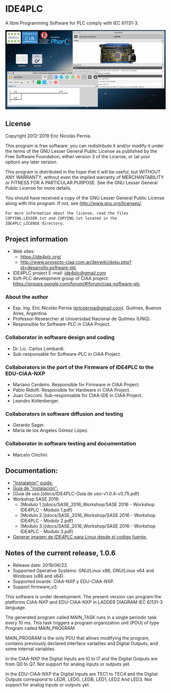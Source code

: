 # IDE4PLC

A libre Programming Software for PLC comply with IEC 61131-3.

![Imagen "IDE4PLCv1-0-5.png" no encontrada](docs/assets/img/IDE4PLCv1-0-4.png "IDE4PLC v1.0.5")

## License

Copyright 2012-2019 Eric Nicolás Pernia.

This program is free software: you can redistribute it and/or modify it under the terms of the GNU Lesser General Public License as published by the Free Software Foundation, either version 3 of the License, or (at your option) any later version.

This program is distributed in the hope that it will be useful, but WITHOUT ANY WARRANTY; without even the implied warranty of MERCHANTABILITY or FITNESS FOR A PARTICULAR PURPOSE.  See the GNU Lesser General Public License for more details.

You should have received a copy of the GNU Lesser General Public License along with this program.  If not, see <http://www.gnu.org/licenses/>.

```
For more information about the license, read the files
COPYING.LESSER.txt and COPYING.txt located in the 
IDE4PLC_LICENSE directory.
```

## Project information

- Web sites:
    - https://ide4plc.org/
    - http://www.proyecto-ciaa.com.ar/devwiki/doku.php?id=desarrollo:software-plc
- IDE4PLC project E-mail: ide4plc@gmail.com
- Soft-PLC development group of CIAA project: https://groups.google.com/forum/#!forum/ciaa-software-plc
  
### About the author

- Esp. Ing. Eric Nicolás Pernia (ericpernia@gmail.com). Quilmes, Buenos Aires, Argentina.
- Professor-Researcher at Universidad Nacional de Quilmes (UNQ).
- Responsible for Software-PLC in CIAA Project.
  
### Collaborator in software design and coding

- Dr. Lic. Carlos Lombardi.
- Sub-responsable for Software-PLC in CIAA Project.
  
### Collaborators in the port of the Firmware of IDE4PLC to the EDU-CIAA-NXP

- Mariano Cerdeiro. Responsible for Firmware in CIAA Project.
- Pablo Ridolfi. Responsible for Hardware in CIAA Project.
- Juan Cecconi. Sub-responsable for CIAA-IDE in CIAA Project.
- Leandro Kollenberger.

### Collaborators in software diffusion and testing

- Gerardo Sager.
- María de los Angeles Gómez López.

### Collaborator in software testing and documentation

- Marcelo Chichiri.

## Documentation:

- ["Instalation" guide.](docs/ide4plc-install_en.md)
- [Guia de "instalación".](docs/ide4plc-install_es.md)
- [Guia de uso.](docs/IDE4PLC-Guia de uso-v1.0.4-v0.75.pdf)
- Workshop SASE 2016:
    - [Modulo 1.](docs/SASE_2016_Workshop/SASE 2016 - Workshop IDE4PLC - Modulo 1.pdf)
    - [Modulo 2.](docs/SASE_2016_Workshop/SASE 2016 - Workshop IDE4PLC - Modulo 2.pdf)
    - [Modulo 3.](docs/SASE_2016_Workshop/SASE 2016 - Workshop IDE4PLC - Modulo 3.pdf)
- [Generar imagen de IDE4PLC para Linux desde el codigo fuente.](docs/ide4plc-linux-from-sources_es.md)

## Notes of the current release, 1.0.6

- Release date: 2019/06/22.
- Supported Operative Systems: GNU/Linux x86, GNU/Linux x64 and Windows (x86 and x64).
- Supported boards: CIAA-NXP y EDU-CIAA-NXP.
- Support firmware_v3.

This software is under development. The present version can program the platforms CIAA-NXP and EDU-CIAA-NXP in LADDER DIAGRAM IEC 61131-3 language.

The generated program called MAIN_TASK runs in a single periodic task every 10 ms. This task triggers a program organization unit (POU) of type Program called MAIN_PROGRAM.

MAIN_PROGRAM is the only POU that allows modifying the program, contains previously declared interface variables and Digital Outputs, and some internal variables.

In the CIAA-NXP the Digital Inputs are I0 to I7 and the Digital Outputs are from Q0 to Q7. Not support for analog inputs or outputs yet.

In the EDU-CIAA-NXP the Digital Inputs are TEC1 to TEC4 and the Digital Outputs correspond to LEDR, LEDG, LEDB, LED1, LED2
And LED3. Not support for analog inputs or outputs yet.